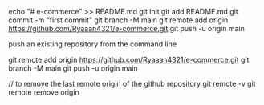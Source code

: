 echo "# e-commerce" >> README.md
  git init
  git add README.md
  git commit -m "first commit"
  git branch -M main
  git remote add origin https://github.com/Ryaaan4321/e-commerce.git
  git push -u origin main





push an existing repository from the command line 



  git remote add origin https://github.com/Ryaaan4321/e-commerce.git
  git branch -M main
  git push -u origin main

// to remove the last remote origin of the github repository
git remote -v
git remote remove origin
